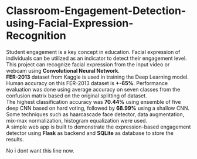 # Classroom-Engagement-Detection-using-Facial-Expression-Recognition
Student engagement is a key concept in education. Facial expression of individuals can be utilized as an indicator to detect their engagement level. This project can recognize facial expression from the input video or webcam using **Convolutional Neural Network**.  
**FER-2013** dataset from Kaggle is used in training the Deep Learning model. Human accuracy on this FER-2013 dataset is **+-65%**. Performance evaluation was done using average accuracy on seven classes from the confusion matrix based on the original splitting of dataset.  
The highest classification accuracy was **70.44%** using ensemble of five deep CNN based on hard voting, followed by **68.99%** using a shallow CNN. Some techniques such as haarcascade face detector, data augmentation, mix-max normalization, histogram equalization were used.   
A simple web app is built to demonstrate the expression-based engagement detector using **Flask** as backend and **SQLite** as database to store the results.

No i dont want this line now.